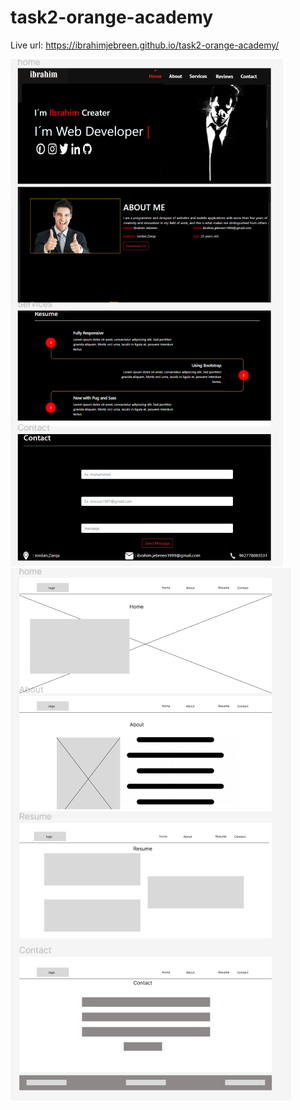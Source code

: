 # task2-orange-academy

Live url:
https://ibrahimjebreen.github.io/task2-orange-academy/


![alt text](https://github.com/IbrahimJebreen/task2-orange-academy/blob/main/mockups.PNG?raw=true)
![alt text](https://github.com/IbrahimJebreen/task2-orange-academy/blob/main/wireframefinal.PNG?raw=true)



